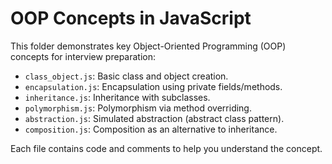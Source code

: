 # OOP Concepts in JavaScript

This folder demonstrates key Object-Oriented Programming (OOP) concepts for interview preparation:

- `class_object.js`: Basic class and object creation.
- `encapsulation.js`: Encapsulation using private fields/methods.
- `inheritance.js`: Inheritance with subclasses.
- `polymorphism.js`: Polymorphism via method overriding.
- `abstraction.js`: Simulated abstraction (abstract class pattern).
- `composition.js`: Composition as an alternative to inheritance.

Each file contains code and comments to help you understand the concept.
